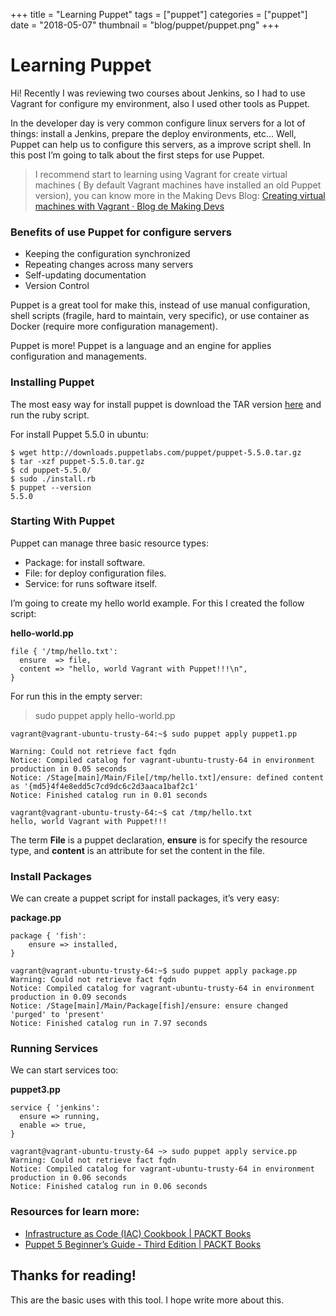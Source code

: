 +++
title = "Learning Puppet"
tags = ["puppet"]
categories = ["puppet"]
date = "2018-05-07"
thumbnail = "blog/puppet/puppet.png"
+++

# Learning Puppet
Hi! Recently I was reviewing two courses about Jenkins, so I had to use Vagrant for configure my environment, also I used other tools as Puppet.

In the developer day is very common configure linux servers for a lot of things: install a Jenkins, prepare the deploy environments, etc… Well, Puppet can help us to configure this servers, as a improve script shell. In this post I’m going to talk about the first steps for use Puppet.

> I recommend start to learning using Vagrant for create virtual machines ( By default Vagrant machines have installed an old Puppet version), you can know more in the Making Devs Blog: [Creating virtual machines with Vagrant · Blog de Making Devs](http://blog.makingdevs.com/2017/06/01/creating-virtual-machines-with-vagrant/)

### Benefits of use Puppet for configure servers

- Keeping the configuration synchronized
- Repeating changes across many servers
- Self-updating documentation
- Version Control

Puppet is a great tool for make this, instead of use manual configuration, shell scripts (fragile, hard to maintain, very specific), or use container as Docker (require more configuration management).

Puppet is more! Puppet is a language and an engine for applies configuration and managements.

### Installing Puppet

The most easy way for install puppet is download the TAR version [here](http://downloads.puppetlabs.com/puppet/) and run the ruby script.

For install Puppet 5.5.0 in ubuntu:
```
$ wget http://downloads.puppetlabs.com/puppet/puppet-5.5.0.tar.gz
$ tar -xzf puppet-5.5.0.tar.gz
$ cd puppet-5.5.0/
$ sudo ./install.rb
$ puppet --version
5.5.0
```

### Starting With Puppet

Puppet can manage three basic resource types:

- Package: for install software.
- File: for deploy configuration files.
- Service: for runs software itself.

I’m going to create my hello world example. For this I created the follow script:

**hello-world.pp**
```
file { '/tmp/hello.txt':
  ensure  => file,
  content => "hello, world Vagrant with Puppet!!!\n",
}
```

For run this in the empty server:
> sudo puppet apply hello-world.pp

```
vagrant@vagrant-ubuntu-trusty-64:~$ sudo puppet apply puppet1.pp

Warning: Could not retrieve fact fqdn
Notice: Compiled catalog for vagrant-ubuntu-trusty-64 in environment production in 0.05 seconds
Notice: /Stage[main]/Main/File[/tmp/hello.txt]/ensure: defined content as '{md5}4f4e8edd5c7cd9dc6c2d3aaca1baf2c1'
Notice: Finished catalog run in 0.01 seconds

vagrant@vagrant-ubuntu-trusty-64:~$ cat /tmp/hello.txt
hello, world Vagrant with Puppet!!!
```

The term **File** is a puppet declaration, **ensure** is for specify the resource type, and **content** is an attribute for set the content in the file.

### Install Packages

We can create a puppet script for install packages, it’s very easy:

**package.pp**
```
package { 'fish':
	ensure => installed,
}
```

```
vagrant@vagrant-ubuntu-trusty-64:~$ sudo puppet apply package.pp
Warning: Could not retrieve fact fqdn
Notice: Compiled catalog for vagrant-ubuntu-trusty-64 in environment production in 0.09 seconds
Notice: /Stage[main]/Main/Package[fish]/ensure: ensure changed 'purged' to 'present'
Notice: Finished catalog run in 7.97 seconds
```
### Running Services

We can start services too:

**puppet3.pp**
```
service { 'jenkins':
  ensure => running,
  enable => true,
}
```

```
vagrant@vagrant-ubuntu-trusty-64 ~> sudo puppet apply service.pp
Warning: Could not retrieve fact fqdn
Notice: Compiled catalog for vagrant-ubuntu-trusty-64 in environment production in 0.06 seconds
Notice: Finished catalog run in 0.06 seconds
```

### Resources for learn more:

- [Infrastructure as Code (IAC) Cookbook | PACKT Books](https://www.packtpub.com/virtualization-and-cloud/infrastructure-code-iac-cookbook)
- [Puppet 5 Beginner’s Guide - Third Edition | PACKT Books](https://www.packtpub.com/networking-and-servers/puppet-5-beginner%E2%80%99s-guide-third-edition)

## Thanks for reading!
This are the basic uses with this tool. I hope write more about this.
